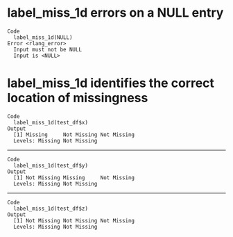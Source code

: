 # label_miss_1d errors on a NULL entry

    Code
      label_miss_1d(NULL)
    Error <rlang_error>
      Input must not be NULL
      Input is <NULL>

# label_miss_1d identifies the correct location of missingness

    Code
      label_miss_1d(test_df$x)
    Output
      [1] Missing     Not Missing Not Missing
      Levels: Missing Not Missing

---

    Code
      label_miss_1d(test_df$y)
    Output
      [1] Not Missing Missing     Not Missing
      Levels: Missing Not Missing

---

    Code
      label_miss_1d(test_df$z)
    Output
      [1] Not Missing Not Missing Not Missing
      Levels: Missing Not Missing

